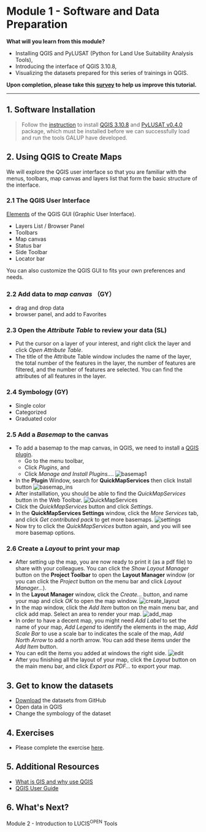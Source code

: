 # Module 1 - Software and Data Preparation

**What will you learn from this module?**

- Installing QGIS and PyLUSAT (Python for Land Use Suitability Analysis Tools),
- Introducing the interface of QGIS 3.10.8,
- Visualizing the datasets prepared for this series of trainings in QGIS.

**Upon completion, please take this [survey](https://docs.google.com/document/d/1p1oy635ZMgXBcyxPJPv2Je-62xTVaNV6xCtltQYvde0/edit)
to help us improve this tutorial.**

---

## 1. Software Installation

> Follow the [instruction](https://github.com/chjch/lucis_qgis/wiki/Installation)
> to install [QGIS 3.10.8](https://qgis.org/en/site/) and
> [PyLUSAT v0.4.0](https://pypi.org/project/pylusat/) package, which
> must be installed before we can successfully load and run the tools GALUP
> have developed.

## 2. Using QGIS to Create Maps

We will explore the QGIS user interface so that you are familiar with the
menus, toolbars, map canvas and layers list that form the basic structure of
the interface.

### 2.1 The QGIS User Interface

[Elements](https://docs.qgis.org/3.10/en/docs/training_manual/basic_map/overview.html)
of the QGIS GUI (Graphic User Interface).

- Layers List / Browser Panel
- Toolbars
- Map canvas
- Status bar
- Side Toolbar
- Locator bar

You can also customize the QGIS GUI to fits your own preferences and needs.

### 2.2 Add data to _map canvas_ （GY）

- drag and drop data
- browser panel, and add to Favorites

### 2.3 Open the _Attribute Table_ to review your data (SL)

- Put the cursor on a layer of your interest, and right click the layer and
  click _Open Attribute Table_.
- The title of the Attribute Table window includes the name of the layer, the
  total number of the features in the layer, the number of features are
  filtered, and the number of features are selected. You can find the
  attributes of all features in the layer.

### 2.4 Symbology (GY)

- Single color
- Categorized
- Graduated color

### 2.5 Add a _Basemap_ to the canvas

- To add a basemap to the map canvas, in QGIS, we need to install a
  [QGIS plugin](https://docs.qgis.org/3.10/en/docs/user_manual/plugins/plugins.html).
  - Go to the menu toolbar,
  - Click _Plugins_, and
  - Click _Manage and Install Plugins..._.
  ![basemap1](../../../images/Basemap/basemap.png)
- In the **Plugin** Window, search for **QuickMapServices** then click Install
  button ![basemap_ins](../../../images/Basemap/quick_map_ins.png)
- After installlation, you should be able to find the _QuickMapServices_ button
  in the Web Toolbar. ![QuickMapServices](../../../images/Basemap/quick_service.png)
- Click the _QuickMapServices_ button and click _Settings_.
- In the **QuickMapServices Settings** window, click the _More Services_ tab,
  and click _Get contributed pack_ to get more basemaps.
  ![settings](../../../images/Basemap/settings.png)
- Now try to click the _QuickMapServices_ button again, and you will see more
  basemap options.
  
### 2.6 Create a _Layout_ to print your map

- After setting up the map, you are now ready to print it (as a pdf file) to
  share with your colleagues. You can click the _Show Layout Manager_ button on
  the **Project Toolbar** to open the **Layout Manager** window (or you can
  click the _Project_ button on the menu bar and click _Layout Manager..._).
- In the **Layout Manager** window, click the _Create..._ button, and name your
  map and click _OK_ to open the map window.
  ![create_layout](../../../images/Export_ur_own_map/layout_manager.png)
- In the map window, click the _Add Item_ button on the main menu bar, and
  click add map. Select an area to render your map.
  ![add_map](../../../images/Export_ur_own_map/add_map.gif)
- In order to have a decent map, you might need _Add Label_ to set the name of
  your map, _Add Legend_ to identify the elements in the map, _Add Scale Bar_
  to use a scale bar to indicates the scale of the map, _Add North Arrow_ to
  add a north arrow. You can add these items under the _Add Item_ button.
- You can edit the items you added at windows the right side.
  ![edit](../../../images/Export_ur_own_map/edit.png)
- After you finishing all the layout of your map, click the _Layout_ button on
  the main menu bar, and click _Export as PDF..._ to export your map.
  
## 3. Get to know the datasets

- [Download](https://github.com/chjch/lucis_qgis) the datasets from GitHub
- Open data in QGIS
- Change the symbology of the dataset

## 4. Exercises

- Please complete the exercise [here](https://github.com/chjch/lucis_qgis).

## 5. Additional Resources

- [What is GIS and why use QGIS](https://www.youtube.com/watch?v=8oEnJvLzDnQ)
- [QGIS User Guide](https://docs.qgis.org/3.16/en/docs/user_manual/)

## 6. What's Next?

Module 2 - Introduction to LUCIS<sup>OPEN</sup> Tools